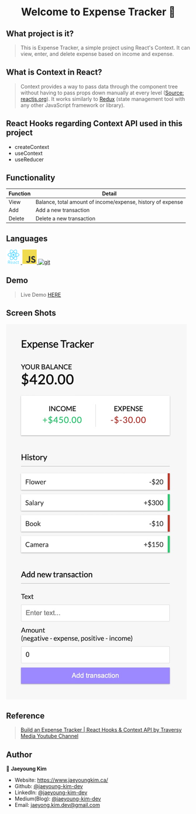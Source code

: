 <h1 align="center">Welcome to Expense Tracker 👋</h1>

## What project is it?

> This is Expense Tracker, a simple project using React's Context. It can view, enter, and delete expense based on income and expense.

## What is Context in React?

> Context provides a way to pass data through the component tree without having to pass props down manually at every level (<a href='https://reactjs.org/docs/context.html'>Source: reactjs.org</a>). It works similarly to <a href='https://redux.js.org/'>Redux</a> (state management tool with any other JavaScript framework or library).

## React Hooks regarding Context API used in this project

- createContext
- useContext
- useReducer

## Functionality

| Function | Detail                                                      |
| -------- | ----------------------------------------------------------- |
| View     | Balance, total amount of income/expense, history of expense |
| Add      | Add a new transaction                                       |
| Delete   | Delete a new transaction                                    |

## Languages

<p align="left"> <a href="https://reactjs.org/" target="_blank"> <img src="https://raw.githubusercontent.com/devicons/devicon/master/icons/react/react-original-wordmark.svg" alt="react" width="40" height="40"/> </a>   <a href="https://developer.mozilla.org/en-US/docs/Web/JavaScript" target="_blank"> <img src="https://raw.githubusercontent.com/devicons/devicon/master/icons/javascript/javascript-original.svg" alt="javascript" width="40" height="40"/> </a> <a href="https://git-scm.com/" target="_blank"> <img src="https://www.vectorlogo.zone/logos/git-scm/git-scm-icon.svg" alt="git" width="40" height="40"/> </a> </p>

## Demo

> Live Demo <a href="https://expense-tracker-jaeyoung-kim-dev.netlify.app/" target="_blank"> HERE </a>

## Screen Shots

![screenshot](./screenshots/screenshot.jpg?raw=true)

## Reference

> <a href='https://youtu.be/XuFDcZABiDQ'> Build an Expense Tracker | React Hooks & Context API by Traversy Media
> Youtube Channel</a>

## Author

👤 **Jaeyoung Kim**

- Website: https://www.jaeyoungkim.ca/
- Github: [@jaeyoung-kim-dev](https://github.com/jaeyoung-kim-dev)
- LinkedIn: [@jaeyoung-kim-dev](https://www.linkedin.com/in/jaeyoung-kim-dev/)
- Medium(Blog): [@jaeyoung-kim-dev](https://jaeyoung-kim-dev.medium.com/)
- Email: jaeyong.kim.dev@gmail.com
